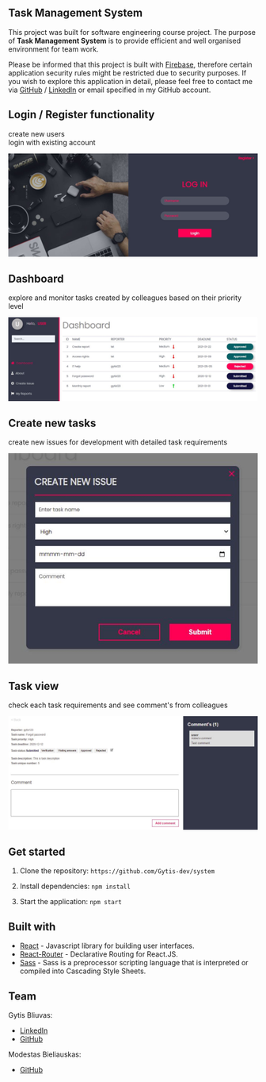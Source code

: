 ## Task Management System

This project was built for software engineering course project. The purpose of **Task Management System** is to provide efficient and well organised environment for team work.

Please be informed that this project is built with [Firebase](https://firebase.google.com/), therefore certain application security rules might be restricted due to security purposes. If you wish to explore this application in detail, please feel free to contact me via [GitHub](https://github.com/Gytis-dev) / [LinkedIn](https://lt.linkedin.com/in/gytis-bliuvas-7a0441109/) or email specified in my GitHub account. 

## Login / Register functionality
create new users\
login with existing account

![Alt text](src/images/Capture4.JPG?raw=true "Title")

## Dashboard
explore and monitor tasks created by colleagues based on their priority level

![Alt text](src/images/Capture.JPG?raw=true "Title")

## Create new tasks
create new issues for development with detailed task requirements

![Alt text](src/images/Capture2.JPG?raw=true "Title")

## Task view
check each task requirements and see comment's from colleagues

![Alt text](src/images/Capture3.JPG?raw=true "Title")

## Get started

1. Clone the repository:
`https://github.com/Gytis-dev/system`

2. Install dependencies:
`npm install`

3. Start the application:
`npm start`

## Built with

* [React](https://reactjs.org/) - Javascript library for building user interfaces.
* [React-Router](https://reacttraining.com/react-router/) - Declarative Routing for React.JS.
* [Sass](https://sass-lang.com/) - Sass is a preprocessor scripting language that is interpreted or compiled into Cascading Style Sheets.

## Team

Gytis Bliuvas:

* [LinkedIn](https://lt.linkedin.com/in/gytis-bliuvas-7a0441109/)
* [GitHub](https://github.com/Gytis-dev)

Modestas Bieliauskas:

* [GitHub](https://github.com/Mikolonija)






















